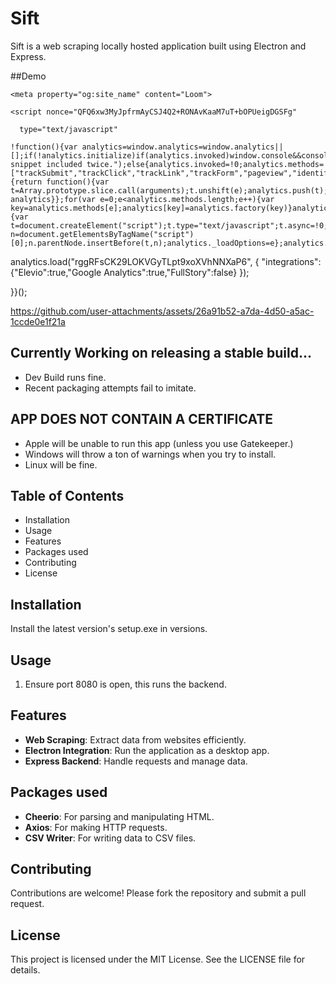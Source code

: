 # Sift

Sift is a web scraping locally hosted application built using Electron and Express.

##Demo
<!DOCTYPE html>
<html lang="en">
  <head>
    <meta charset="utf-8" />
<meta name="viewport" content="width=device-width">
<meta http-equiv="X-UA-Compatible" content="IE=edge,chrome=1">
<title>Loom | Free Screen &amp; Video Recording Software | Loom</title>


<meta name="slack-app-id" content="A9G1TH4S2">

<!-- SEO -->
<meta name="application-name" content="Loom" />
  <meta name="description" content="Use Loom to record quick videos of your screen and cam. Explain anything clearly and easily – and skip the meeting. An essential tool for hybrid workplaces." />

  <!-- open graph and twitter tags -->
    <meta property="og:site_name" content="Loom">
  <meta property="og:type" content="website">
  <meta property="og:url" content="https://www.loom.com">
  <meta property="og:title" content="Loom | Free Screen &amp; Video Recording Software">
      <meta property="og:description" content="Use Loom to record quick videos of your screen and cam. Explain anything clearly and easily – and skip the meeting. An essential tool for hybrid workplaces." />
    <meta property="og:image" content="https://cdn.loom.com/assets/img/og/loom-banner.png">
  <meta property="og:image:width" content="1200">
  <meta property="og:image:height" content="600">
  <meta name="twitter:card" content="summary_large_image" />




<!-- Web App Icons -->
<meta name="application-name" content="Loom">
<meta name="mobile-web-app-capable" content="yes">
<meta name="theme-color" content="#ffffff">
<meta name="apple-mobile-web-app-capable" content="yes">
<meta name="apple-mobile-web-app-status-bar-style" content="black-translucent">
<meta name="apple-mobile-web-app-title" content="Loom">
<meta name="msapplication-TileColor" content="#b91d47">
<meta name="msapplication-TileImage" content="https://cdn.loom.com/assets/favicons-loom/mstile-150x150.png">

<link rel="icon" href="https://cdn.loom.com/assets/favicons-loom/favicon.ico" sizes="any">
<link rel="icon" href="https://cdn.loom.com/assets/favicons-loom/favicon.svg" type="image/svg+xml">
<link rel="icon" type="image/png" sizes="32x32" href="https://cdn.loom.com/assets/favicons-loom/favicon-32x32.png">
<link rel="icon" type="image/png" sizes="192x192" href="https://cdn.loom.com/assets/favicons-loom/android-chrome-192x192.png">
<link rel="apple-touch-icon" sizes="180x180" href="https://cdn.loom.com/assets/favicons-loom/apple-touch-icon-180x180.png">
<link rel="mask-icon" color="#625df5" href="https://cdn.loom.com/assets/favicons-loom/safari-pinned-tab.svg">


  <link rel="stylesheet" href="https://cdn.loom.com/assets/css/4368-83cc06bd7eeafcdfe6c8.css" />

  <link rel="stylesheet" href="https://cdn.loom.com/assets/css/6862-8b700621d7e9b90dfd84.css" />

  <link rel="stylesheet" href="https://cdn.loom.com/assets/css/9709-f5d1094b1cbf384d935f.css" />

  <link rel="stylesheet" href="https://cdn.loom.com/assets/css/7932-c8731b330d70670a7aaf.css" />

  <link rel="stylesheet" href="https://cdn.loom.com/assets/css/1626-65f7a574d89d01fcb841.css" />

  <link rel="stylesheet" href="https://cdn.loom.com/assets/css/9035-02352a1005cda9134343.css" />

  <link rel="stylesheet" href="https://cdn.loom.com/assets/css/3932-ff724440fcb9b94583a1.css" />


<script nonce="QFQ6xw3MyJpfrmAyCSJ4Q2+RONAvKaaM7uT+bOPUeigDGSFg">
  window._LOOM_ = "%7O%22OVYYVAT_ERPNCGPUN_FVGR_XRL%22%3N%226Yq-a7bHNNNNNWKXybyTXC7sCMus-WzaKnlg9CA5%22%2P%22PUEBZR_RKGRAFVBA_VQ%22%3N%22yvrpoqqzxvvvuarqbozyzvyyubqwxqzo%22%2P%22PYVRAG_YBT_YRIRYF%22%3N%22sngny%2Preebe%2Pjnea%2Pvasb%22%2P%22PYBHQSEBAG_HEV%22%3N%22pqa.ybbz.pbz%22%2P%22NIFREIRE_PYBHQSEBAG_HEV%22%3N%22yhan.ybbz.pbz%22%2P%22RYRIVB_NPPBHAG_VQ%22%3N%225p7qp041087r9%22%2P%22TBBTYR_NCV_PYVRAG_VQ%22%3N%22443240113960-6zw529e3e24tcc4p9h57a9aqet01v911.nccf.tbbtyrhfrepbagrag.pbz%22%2P%22YBBZ_QRFXGBC_CEBGBPBY%22%3N%22ybbzQrfxgbc%3N%2S%2S%22%2P%22ZHK_RAI_XRL%22%3N%229ntt7cyq771c850zs45zfatc3%22%2P%22CHFU_FREIRE_CHOYVP_XRL%22%3N%22OSMAlOrBig4yrVK8OhRu7u2-7lFWCL2bSfWdV5HyfTxa57ZKc924pqoufgdF69Uz-IYo1wXEEm4LnRu7qTeFKFZ%22%2P%22FGEVCR_CHOYVP_XRL%22%3N%22cx_yvir_ZT87GpsZRyPHEEBsexfSFZ8k%22%2P%22QNGNQBT_EHZ_NCCYVPNGVBA_VQ%22%3N%227ns92855-r997-4q9o-nn41-839r1p64r6s3%22%2P%22QNGNQBT_EHZ_PYVRAG_GBXRA%22%3N%22choo1955571qp736r541o72313p6942242s%22%2P%22QNGNQBT_EHZ_RANOYR%22%3N%22gehr%22%2P%22QNGNQBT_EHZ_FREIVPR%22%3N%22ybbz-cebq%22%2P%22QNGNQBT_EHZ_FRFFVBA_FNZCYR_ENGR%22%3N%2215%22%2P%22QNGNQBT_EHZ_FRFFVBA_ERCYNL_FNZCYR_ENGR%22%3N%2215%22%2P%22QNGNQBT_YBT_PYVRAG_GBXRA%22%3N%22cho6n5r653719oonqp7o8q28o628o09oq41%22%2P%22QNGNQBT_YBT_RANOYR%22%3N%22gehr%22%2P%22QNGNQBT_YBT_FNZCYR_ENGR%22%3N%2210%22%2P%22QNGNQBT_YBT_FREIVPR%22%3N%22jroncc%22%2P%22YBBZ_FQX_NCV_XRL%22%3N%22677no500-qo70-4087-91ns-6rsqo06sss68%22%2P%22PNAAL_VB_NCC_VQ%22%3N%2258n6799q8q61o9968qnq922n%22%2P%22PBURER_PYVRAG_XRL%22%3N%22J-YswQFDvvMv-ud7T761GKB1%22%2P%22CNPXNTRF_PYBHQSEBAG_HEV%22%3N%22cnpxntrf.ybbz.pbz%22%2P%22FRAGEL_ERCYNLF_BA_REEBE_FNZCYR_ENGR%22%3N%220.001%22%2P%22SO_NCC_VQ%22%3N%221591221991190878%22%2P%22NABA_PBBXVR_QBZNVA%22%3N%22ybbz.pbz%22%2P%22YBBZ_ONER_HEV%22%3N%22ybbz.pbz%22%2P%22YBBZ_HEV%22%3N%22jjj.ybbz.pbz%22%2P%22ABQR_RAI%22%3N%22cebqhpgvba%22%2P%22YBBZ_IREFVBA%22%3N%2279q3246%22%2P%22YBBZ_IREFVBA_AHZREVP%22%3N51859%2P%22YBBZ_ERPBEQ_JF_HEV%22%3N%22erpbeq.ybbz.pbz%22%2P%22NGYNFFVNA_BVQP_VAVGVNGVBA_EBHGR%22%3N%22uggcf%3N%2S%2Svq.ngynffvna.pbz%22%2P%22NQZVA_UHO_HEV%22%3N%22nqzva.ngynffvna.pbz%22%2P%22NGYNFFVNA_CEBSVYR_ZNANTRZRAG_HEV%22%3N%22uggcf%3N%2S%2Svq.ngynffvna.pbz%2Sznantr-cebsvyr%2Scebsvyr-naq-ivfvovyvgl%22%2P%22YBBZ_FFE_HFRE_FUNQBJ_GRFG_RANOYR%22%3N%22gehr%22%2P%22YBBZ_FFE_HFRE_FUNQBJ_GRFG_VTABER_CNGUF%22%3N%22%5O%5Q%22%7Q";



  window.__APOLLO_STATE__ = {"Avatar:{\"thumb\":\"avatars/33166096_5d6d1891e6444b2c85b565a4d1a5990f_192.jpg\"}":{"__typename":"Avatar","large":"avatars/33166096_5d6d1891e6444b2c85b565a4d1a5990f_1024.jpg","name":"5d6d1891e6444b2c85b565a4d1a5990f","thumb":"avatars/33166096_5d6d1891e6444b2c85b565a4d1a5990f_192.jpg"},"Organization:33490311":{"__typename":"Organization","id":"33490311","is_pure_trial":true,"name":"ryan's Workspace","type":"business"},"OrganizationMember:938993289":{"__typename":"OrganizationMember","id":"938993289","member_role":"admin","member_status":"active","organization":{"__ref":"Organization:33490311"}},"OAuth:111949650043915643025":{"__typename":"OAuth","id":"111949650043915643025","createdAt":"2024-10-01T01:50:47.661Z","email":"pointsr34@gmail.com","external_avatar":"https://lh3.googleusercontent.com/a/ACg8ocJBoFksuFDKQeIsTDzesTHkwHs06JFBavByyv1GPHlH-f1ssX8=s1024-c","medium":"google","team_domain":null,"team_id":null,"team_name":null,"updatedAt":"2024-10-01T01:50:47.661Z"},"RegularUser:33166096":{"__typename":"RegularUser","id":"33166096","aa_date_linked":null,"aa_date_mastered":null,"aa_id":null,"aa_is_mastered":false,"email":"pointsr34@gmail.com","first_name":"ryan","last_name":null,"account_type":"team","aiAccess":{"__typename":"AiAccess","autoTitles":true,"autoSummaries":true,"autoChapters":true,"autoTasks":true},"availableFtux":[{"__typename":"AvailableFtux","name":"global_limit_banner","priority":0},{"__typename":"AvailableFtux","name":"member_video_limit_banner","priority":0},{"__typename":"AvailableFtux","name":"workspace_content_limit_banner","priority":0},{"__typename":"AvailableFtux","name":"recorder_download_banner","priority":1},{"__typename":"AvailableFtux","name":"creator_lite_member_limit_banner","priority":0},{"__typename":"AvailableFtux","name":"continue_watching_mobile_banner","priority":1},{"__typename":"AvailableFtux","name":"approaching_limit_banner","priority":1},{"__typename":"AvailableFtux","name":"mobile_download_banner","priority":1},{"__typename":"AvailableFtux","name":"member_video_threshold_banner","priority":1},{"__typename":"AvailableFtux","name":"web_permissions_banner","priority":1},{"__typename":"AvailableFtux","name":"data_retention_banner","priority":1},{"__typename":"AvailableFtux","name":"update_payment_method","priority":0},{"__typename":"AvailableFtux","name":"global_admin_dunning_banner","priority":0},{"__typename":"AvailableFtux","name":"global_admin_payment_authentication_banner","priority":0},{"__typename":"AvailableFtux","name":"global_remediation_banner","priority":0},{"__typename":"AvailableFtux","name":"loom_ai_addon_ftux","priority":0},{"__typename":"AvailableFtux","name":"loom_ai_trial_ended_ftux","priority":0},{"__typename":"AvailableFtux","name":"auto_chapters_ftux","priority":0},{"__typename":"AvailableFtux","name":"trim_by_transcript_ftux","priority":0},{"__typename":"AvailableFtux","name":"trim_by_transcript_share_page_ftux","priority":2},{"__typename":"AvailableFtux","name":"consolidated_editor_share_page_ftux","priority":2},{"__typename":"AvailableFtux","name":"pnp_update_sept_2023","priority":0},{"__typename":"AvailableFtux","name":"pnp_update_nov_2023","priority":0},{"__typename":"AvailableFtux","name":"eoy_2023_ftux","priority":1},{"__typename":"AvailableFtux","name":"title_variables_ftux","priority":1},{"__typename":"AvailableFtux","name":"seasonal_launch_tour","priority":0},{"__typename":"AvailableFtux","name":"incentives_page_side_nav_ftux","priority":2},{"__typename":"AvailableFtux","name":"audio_variables_share_page_ftux","priority":2},{"__typename":"AvailableFtux","name":"audio_variables_edit_page_welcome_ftux","priority":0},{"__typename":"AvailableFtux","name":"audio_variables_edit_page_replacement_table_ftux","priority":0},{"__typename":"AvailableFtux","name":"consolidated_edit_ftux","priority":0}],"avatars":[{"__ref":"Avatar:{\"thumb\":\"avatars/33166096_5d6d1891e6444b2c85b565a4d1a5990f_192.jpg\"}"}],"basic_video_limit":25,"capabilities":{},"checklist":{"__typename":"ChecklistItems","add_teammate":null,"complete_onboarding":true,"create_account":null,"customize_video_name":null,"download_recorder":null,"email_verified":null,"filled_account_settings":null,"first_cam_recording":null,"first_video_recording":true,"first_video_upload":null,"first_video_viewed":null,"followed_us_on_twitter":null,"has_reached_recording_limit":null,"has_viewed_screenshots":null,"liked_us_on_facebook":null,"push_notification_enabled":null,"share_video":null,"shared_first_video_on_facebook":null,"tweeted_first_video":null,"has_viewed_videos":true},"company_name":null,"companyPosition":null,"createdAt":"2024-10-01T01:50:47.630Z","default_workspace_id":"33490311","deletion_pending":null,"elevio_hash":"f2797059a7c7aa1f10c54d92c619c588944025645765ec37567f9ce174efd855","hasActivatedMobile":false,"has_activated_chrome_extension":false,"has_activated_desktop_app":true,"hasWebPushSubcription":false,"help_options":null,"integration_settings":{"integrate_jira":{"expand":true,"enabled":true},"integrate_gmail":{"expand":true,"enabled":true},"integrate_github":{"expand":true,"enabled":true},"integrate_gitlab":{"expand":true,"enabled":true},"integrate_dropbox":{"expand":true,"enabled":true},"integrate_intercom":{"expand":true,"enabled":true},"integrate_invision":{"expand":true,"enabled":true},"integrate_confluence":{"expand":true,"enabled":true},"integrate_salesforce":{"expand":true,"enabled":true},"integrate_google_docs":{"expand":true,"enabled":true},"integrate_hacker_news":{"expand":true,"enabled":true},"integrate_producthunt":{"expand":true,"enabled":true},"integrate_salesforce_iq":{"expand":true,"enabled":true}},"isEducationVerified":false,"isFirstRecording":false,"isSdkSharedUser":false,"memberships({\"currentOnly\":true})":[{"__ref":"OrganizationMember:938993289"}],"notification_settings":{"video_read":true,"share_video":true,"push_video_read":false,"push_share_video":true,"push_reshare_video":true,"push_video_comments":false,"push_weekly_digests":false,"all_comments_enabled":true,"push_comment_replies":false,"push_video_reactions":false,"push_video_privacy_changed":true},"oauths":[{"__ref":"OAuth:111949650043915643025"}],"onboarding":{},"passwordIsSet":false,"persona":{"persona_v1":{"role":null,"company":null,"complete":true,"use_cases":[],"company_size":null,"use_case_plan":"personal","education_type":null,"other_use_case":null,"company_industry":null,"company_size_exact":null,"use_case_plan_persona":"For personal projects"}},"recorder_settings":{},"role":"client","scopes":["ACCOUNT_NOTIFICATIONS","AUTHENTICATED_USER_ACCESS","AUTOJOIN_SIDEBAR","BLUR_ACCESS","CONTENT_UPLOAD_ACTION_READ","CONTENT_UPLOAD_ACTION_WRITE","CREATE_SPACE","CUSTOM_BRANDING_ACCESS","DEFAULT_CTA_ACCESS","ENGAGEMENT_INSIGHTS_ACCESS","ENGAGEMENT_INSIGHTS_ADMIN_ACCESS","ENGAGEMENT_INSIGHTS_CSV_ACCESS","FAVORITES","FILLER_WORD_REMOVAL_V1","HELP_BUBBLE_CONTACT_SUPPORT","IMAGE_CAPTURE_ACCESS","IMAGE_CTA_ACCESS","IMAGE_EDIT_OPTIONS_ACCESS","IMAGE_ENHANCED_CAPTURE_ACCESS","IMAGE_PASSWORD_PROTECT_ACTION","IMAGE_SETTINGS_ACCESS","IMAGE_SHARE_PRIVATE_ACTION","IMAGE_SHARE_WITH_TEAM_ACTION","IMAGE_TOOLS_ACCESS","INVITE_ADMIN_ACTION","INVITE_CREATOR_ACTION","INVITE_CREATOR_LITE_ACTION","LIVE_REWIND_ACCESS","MEMBERS_PAGE_CSV_DOWNLOAD","PASSWORD_RESET_ACTION","PERSONAL_ARCHIVE_READ","PERSONAL_ARCHIVE_WRITE","PERSONAL_LIBRARY_READ","PERSONAL_LIBRARY_WRITE","RECORDER_BROWSER_EXTENSION_ACCESS","RECORDING_TIMER_PAYWALL_LITE","RESEND_INVITE_ACTION","SEARCH_ACCESS","SUGGESTED_WORKSPACE_BANNER","SUGGESTED_WORKSPACE_SIDEBAR","SUGGESTED_WORKSPACE_WORKSPACE_SWITCHER","TEAM_ARCHIVE_READ","TEAM_ARCHIVE_WRITE","TEAM_LIBRARY_READ","TEAM_LIBRARY_WRITE","TRANSCRIPT_SEARCH_ACCESS","TRANSCRIPTION_ACCESS","UNLIMITED_CREATORS","UNLIMITED_VIEWERS","USER_STATE_WRITE","VIDEO_COMMUNITY_PUBLISH_ACCESS","VIDEO_CTA_ACCESS","VIDEO_DOWNLOAD_ACCESS","VIDEO_EDIT_BY_TRANSCRIPT_ACCESS","VIDEO_EDIT_OPTIONS_ACCESS","VIDEO_ENHANCED_RECORDER_ACCESS","VIDEO_GUEST_DELETE_ACCESS","VIDEO_PASSWORD_PROTECT_ACTION","VIDEO_PUBLISH_ACCESS","VIDEO_RECORD_ACCESS","VIDEO_SETTINGS_ACCESS","VIDEO_SHARE_PRIVATE_ACTION","VIDEO_THUMBNAIL_ACCESS","VIDEO_TOOLS_ACCESS","VIDEO_TRIM_ACCESS","VIDEO_WEAVE_ACCESS","VIEW_CREATE_SPACE","VIEW_SPACES_ONBOARDING_TOUR","WATCH_LATER","WORKSPACE_ADMIN_INSIGHTS_TAB","WORKSPACE_APPEARANCE_READ","WORKSPACE_APPEARANCE_WRITE","WORKSPACE_BILLING_ACCESS","WORKSPACE_CONTACT_IMPORT_INTEGRATION_READ","WORKSPACE_CONTACT_IMPORT_INTEGRATION_WRITE","WORKSPACE_DOMAIN_JOIN_MANAGE","WORKSPACE_GENERAL_ACCESS","WORKSPACE_INVITATIONS_CONTROL","WORKSPACE_PRIVACY_ACCESS","WORKSPACE_PRIVACY_PAYWALL","WORKSPACE_SSO_READ"],"status":"verified","terms_accepted":true,"terms_accepted_created_at":"2024-10-01T01:50:47.630Z","triggers":[{"__typename":"CompletableTrigger","complete":false,"name":"desktop_stop_rec_tooltip","show":false},{"__typename":"CompletableTrigger","complete":false,"name":"education_user_upgraded_modal","show":true},{"__typename":"CompletableTrigger","complete":false,"name":"email_verified","show":false},{"__typename":"CompletableTrigger","complete":false,"name":"gmail_integration_share_page_upsell","show":false},{"__typename":"CompletableTrigger","complete":false,"name":"request_push_permissions","show":false},{"__typename":"CompletableTrigger","complete":false,"name":"show_avatar_tooltip","show":true},{"__typename":"CompletableTrigger","complete":false,"name":"show_data_retention_warning","show":true},{"__typename":"CompletableTrigger","complete":true,"name":"show_download_video_info_modal","show":false},{"__typename":"CompletableTrigger","complete":false,"name":"show_get_started_checklist","show":true},{"__typename":"CompletableTrigger","complete":true,"name":"show_milestone_post_recording_celebration","show":false},{"__typename":"CompletableTrigger","complete":false,"name":"show_mobile_banner_prompt","show":true},{"__typename":"CompletableTrigger","complete":false,"name":"website_show_new_get_started_checklist_banner","show":false}],"videoSettings":{"__typename":"UserVideoSettings","auto_filler_word_removal":null,"auto_silence_removal":null,"show_transcript_to_viewer":null,"show_analytics_to_viewer":null,"suggested_playback_rate":null,"download_enabled":null,"record_reply_enabled":null,"viewers_can_weave_default":null,"comments_enabled":null,"comments_email_enabled":null,"use_emojis":true,"use_gif":true,"auto_cta":null,"auto_title":null,"auto_eovn":null,"auto_summary":null,"auto_chapters":null,"auto_tasks":null,"loom_branded_player":null,"noise_suppression":null,"email_gate_video_type":null}},"ROOT_QUERY":{"__typename":"Query","getCurrentUser":{"__typename":"GetCurrentUserPayload","user":{"__ref":"RegularUser:33166096"}}}};

</script>


  </head>

  <body>
    <main id="container"></main>

    <script nonce="QFQ6xw3MyJpfrmAyCSJ4Q2+RONAvKaaM7uT+bOPUeigDGSFg"
  
      type="text/javascript"
  >
    !function(){var analytics=window.analytics=window.analytics||[];if(!analytics.initialize)if(analytics.invoked)window.console&&console.error&&console.error("Segment snippet included twice.");else{analytics.invoked=!0;analytics.methods=["trackSubmit","trackClick","trackLink","trackForm","pageview","identify","reset","group","track","ready","alias","debug","page","once","off","on","addSourceMiddleware","addIntegrationMiddleware","setAnonymousId","addDestinationMiddleware"];analytics.factory=function(e){return function(){var t=Array.prototype.slice.call(arguments);t.unshift(e);analytics.push(t);return analytics}};for(var e=0;e<analytics.methods.length;e++){var key=analytics.methods[e];analytics[key]=analytics.factory(key)}analytics.load=function(key,e){var t=document.createElement("script");t.type="text/javascript";t.async=!0;t.src="https://evs.sgmt.loom.com/yhPeelcEJD/eejxbDiFfK.min.js";var n=document.getElementsByTagName("script")[0];n.parentNode.insertBefore(t,n);analytics._loadOptions=e};analytics.SNIPPET_VERSION="4.13.1";
  analytics.load("rggRFsCK29LOKVGyTLpt9xoXVhNNXaP6", { "integrations": {"Elevio":true,"Google Analytics":true,"FullStory":false} });

  
  }}();
</script>

    
  <script nonce="QFQ6xw3MyJpfrmAyCSJ4Q2+RONAvKaaM7uT+bOPUeigDGSFg" src="https://cdn.loom.com/assets/js/0runtime-e20c9bc2cb6e09409192.js"></script>
  
  <script nonce="QFQ6xw3MyJpfrmAyCSJ4Q2+RONAvKaaM7uT+bOPUeigDGSFg" src="https://cdn.loom.com/assets/js/react-vendor-b29cd5ace4b5ff4d8dc5.js"></script>
  
  <script nonce="QFQ6xw3MyJpfrmAyCSJ4Q2+RONAvKaaM7uT+bOPUeigDGSFg" src="https://cdn.loom.com/assets/js/5606-38c6d7fc3de90e0eedf0.js"></script>
  
  <script nonce="QFQ6xw3MyJpfrmAyCSJ4Q2+RONAvKaaM7uT+bOPUeigDGSFg" src="https://cdn.loom.com/assets/js/2606-d10860c0a803b9018a54.js"></script>
  
  <script nonce="QFQ6xw3MyJpfrmAyCSJ4Q2+RONAvKaaM7uT+bOPUeigDGSFg" src="https://cdn.loom.com/assets/js/8330-28854c941fe896acaf22.js"></script>
  
  <script nonce="QFQ6xw3MyJpfrmAyCSJ4Q2+RONAvKaaM7uT+bOPUeigDGSFg" src="https://cdn.loom.com/assets/js/8558-fdb13b41effa5e3ea3d8.js"></script>
  
  <script nonce="QFQ6xw3MyJpfrmAyCSJ4Q2+RONAvKaaM7uT+bOPUeigDGSFg" src="https://cdn.loom.com/assets/js/1517-04ce38a8341493e6eaf9.js"></script>
  
  <script nonce="QFQ6xw3MyJpfrmAyCSJ4Q2+RONAvKaaM7uT+bOPUeigDGSFg" src="https://cdn.loom.com/assets/js/6185-67088319a8fa7e17cf5e.js"></script>
  
  <script nonce="QFQ6xw3MyJpfrmAyCSJ4Q2+RONAvKaaM7uT+bOPUeigDGSFg" src="https://cdn.loom.com/assets/js/4078-ec4208039bdefb49ed4c.js"></script>
  
  <script nonce="QFQ6xw3MyJpfrmAyCSJ4Q2+RONAvKaaM7uT+bOPUeigDGSFg" src="https://cdn.loom.com/assets/js/2977-ada0c88ff2de457bee32.js"></script>
  
  <script nonce="QFQ6xw3MyJpfrmAyCSJ4Q2+RONAvKaaM7uT+bOPUeigDGSFg" src="https://cdn.loom.com/assets/js/6708-f7adb72935716dd0df98.js"></script>
  
  <script nonce="QFQ6xw3MyJpfrmAyCSJ4Q2+RONAvKaaM7uT+bOPUeigDGSFg" src="https://cdn.loom.com/assets/js/7273-6245f8836251c7803331.js"></script>
  
  <script nonce="QFQ6xw3MyJpfrmAyCSJ4Q2+RONAvKaaM7uT+bOPUeigDGSFg" src="https://cdn.loom.com/assets/js/2626-15e4ada0d9941e293af2.js"></script>
  
  <script nonce="QFQ6xw3MyJpfrmAyCSJ4Q2+RONAvKaaM7uT+bOPUeigDGSFg" src="https://cdn.loom.com/assets/js/9565-ec65b08bab7583dc1db8.js"></script>
  
  <script nonce="QFQ6xw3MyJpfrmAyCSJ4Q2+RONAvKaaM7uT+bOPUeigDGSFg" src="https://cdn.loom.com/assets/js/3567-81a728d7ce1569e30574.js"></script>
  
  <script nonce="QFQ6xw3MyJpfrmAyCSJ4Q2+RONAvKaaM7uT+bOPUeigDGSFg" src="https://cdn.loom.com/assets/js/4206-c99933256f12bbd6059c.js"></script>
  
  <script nonce="QFQ6xw3MyJpfrmAyCSJ4Q2+RONAvKaaM7uT+bOPUeigDGSFg" src="https://cdn.loom.com/assets/js/748-8e36912d1e2015fb0112.js"></script>
  
  <script nonce="QFQ6xw3MyJpfrmAyCSJ4Q2+RONAvKaaM7uT+bOPUeigDGSFg" src="https://cdn.loom.com/assets/js/5382-9ffa098565edb416413a.js"></script>
  
  <script nonce="QFQ6xw3MyJpfrmAyCSJ4Q2+RONAvKaaM7uT+bOPUeigDGSFg" src="https://cdn.loom.com/assets/js/4368-f273731935573eb5808a.js"></script>
  
  <script nonce="QFQ6xw3MyJpfrmAyCSJ4Q2+RONAvKaaM7uT+bOPUeigDGSFg" src="https://cdn.loom.com/assets/js/6766-7787f9d007ab1b7c6f00.js"></script>
  
  <script nonce="QFQ6xw3MyJpfrmAyCSJ4Q2+RONAvKaaM7uT+bOPUeigDGSFg" src="https://cdn.loom.com/assets/js/6862-4c3ea3ecce863a601d89.js"></script>
  
  <script nonce="QFQ6xw3MyJpfrmAyCSJ4Q2+RONAvKaaM7uT+bOPUeigDGSFg" src="https://cdn.loom.com/assets/js/596-21faa68f1bc740dfd1f2.js"></script>
  
  <script nonce="QFQ6xw3MyJpfrmAyCSJ4Q2+RONAvKaaM7uT+bOPUeigDGSFg" src="https://cdn.loom.com/assets/js/9709-08ccee49a035c15c1fb8.js"></script>
  
  <script nonce="QFQ6xw3MyJpfrmAyCSJ4Q2+RONAvKaaM7uT+bOPUeigDGSFg" src="https://cdn.loom.com/assets/js/8125-7d50d657ad22c8e73fd4.js"></script>
  
  <script nonce="QFQ6xw3MyJpfrmAyCSJ4Q2+RONAvKaaM7uT+bOPUeigDGSFg" src="https://cdn.loom.com/assets/js/3790-dc94dfb8d9aeae70a8ab.js"></script>
  
  <script nonce="QFQ6xw3MyJpfrmAyCSJ4Q2+RONAvKaaM7uT+bOPUeigDGSFg" src="https://cdn.loom.com/assets/js/1626-4c847b889cf0560303b2.js"></script>
  
  <script nonce="QFQ6xw3MyJpfrmAyCSJ4Q2+RONAvKaaM7uT+bOPUeigDGSFg" src="https://cdn.loom.com/assets/js/9035-9083526a3e6a3f3ec656.js"></script>
  
  <script nonce="QFQ6xw3MyJpfrmAyCSJ4Q2+RONAvKaaM7uT+bOPUeigDGSFg" src="https://cdn.loom.com/assets/js/3932-2ce07749e53878ebdd4e.js"></script>
  
  <script nonce="QFQ6xw3MyJpfrmAyCSJ4Q2+RONAvKaaM7uT+bOPUeigDGSFg" src="https://cdn.loom.com/assets/js/destination-58fc405dea776f63a44c.js"></script>
  
  </body>
</html>


https://github.com/user-attachments/assets/26a91b52-a7da-4d50-a5ac-1ccde0e1f21a



## Currently Working on releasing a stable build...
- Dev Build runs fine.
- Recent packaging attempts fail to imitate.
  
## APP DOES NOT CONTAIN A CERTIFICATE
- Apple will be unable to run this app (unless you use Gatekeeper.)
- Windows will throw a ton of warnings when you try to install.
- Linux will be fine.
  
## Table of Contents
- Installation
- Usage
- Features
- Packages used
- Contributing
- License

## Installation
Install the latest version's setup.exe in versions.

## Usage
1. Ensure port 8080 is open, this runs the backend.

## Features

- **Web Scraping**: Extract data from websites efficiently.
- **Electron Integration**: Run the application as a desktop app.
- **Express Backend**: Handle requests and manage data.

## Packages used

- **Cheerio**: For parsing and manipulating HTML.
- **Axios**: For making HTTP requests.
- **CSV Writer**: For writing data to CSV files.

## Contributing

Contributions are welcome! Please fork the repository and submit a pull request.

## License

This project is licensed under the MIT License. See the LICENSE file for details.
